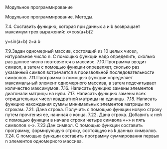 Модульное программирование

Модульное программирование. Методы.

7.4. Составить функцию, которая при данных a и b возвращает максимум
трех выражений:
x=cos(a+b)2

y=sin(a+b) z=a
b

7.9.Задан одномерный массив, состоящий из 10 целых чисел, натуральное
число n. С помощью функции надо определить, сколько раз данное число
повторяется в массиве.
7.10.Программа вводит символ, а затем с помощью функции определяет,
сколько раз указанный символ встречается в произвольной
последовательности символов.
7.11.Программа с помощью функции определяет максимальный элемент
одномерного массива, а затем подсчитывает количество максимумов.
7.16. Написать функцию замены элементов диагонали матрицы на нули.
7.17. Написать функцию замены всех отрицательных чисел квадратной
матрицы на единицы.
7.18. Написать функцию нахождения суммы минимальных элементов
матрицы по строкам.
7.21. Дана строка. Получить с помощью функции новую строку путем
прочтения ее, начиная с конца.
7.22. Дана строка. Добавить к ней с помощью функции в начале строки
четыре символа «+» и пять символов «-».
7.23.Дан символ. С помощью функции составить программу,
формирующую строку, состоящую из k данных символов.
7.24. С помощью функции составить программу суммирования первых n
элементов одномерного массива.
